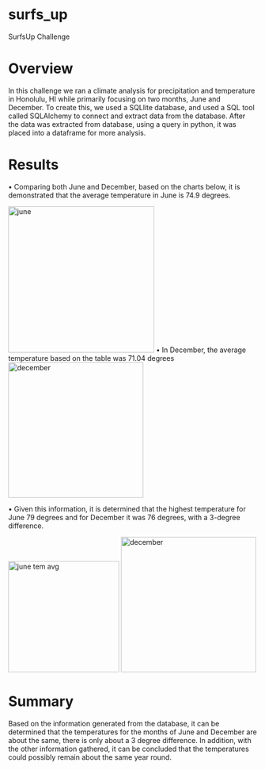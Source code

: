 # surfs_up

SurfsUp Challenge
# Overview

In this challenge we ran a climate analysis for precipitation and temperature in Honolulu, HI  while primarily focusing on two months, June and December. To create this, we used a SQLlite database, and used a SQL tool called SQLAlchemy  to connect and extract data from the database. After the data was extracted from database, using a query in python, it was placed into a dataframe for more analysis.

# Results

•	Comparing both June and December, based on the charts below, it is demonstrated that the average temperature in June is 74.9 degrees.

<img width="295" alt="june" src="https://user-images.githubusercontent.com/99380969/170911978-34922575-2d75-4db3-923c-27d93adfbc59.png">
•	In December, the average temperature based on the table was 71.04 degrees

<img width="273" alt="december" src="https://user-images.githubusercontent.com/99380969/170912044-6311ac8d-1bd6-4910-9d93-2f7cf40e9cda.png">

•	Given this information, it is determined that the highest temperature for June 79 degrees and for December it was 76 degrees, with a 3-degree difference.

<img width="224" alt="june tem avg" src="https://user-images.githubusercontent.com/99380969/170912360-c619df09-ae4f-44cb-8a54-1ad795a9109f.png">

<img width="273" alt="december" src="https://user-images.githubusercontent.com/99380969/170912363-0dcca291-16b9-479e-84b1-c102202b4491.png">


# Summary

Based on the information generated from the database, it can be determined that the temperatures for the months of June and December are about the same, there is only about a 3 degree difference. In addition, with the other information gathered, it can be concluded that the temperatures could possibly remain about the same year round.
